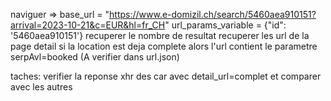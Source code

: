 naviguer => base_url = "https://www.e-domizil.ch/search/5460aea910151?arrival=2023-10-21&c=EUR&hl=fr_CH"
url_params_variable = {"id": '5460aea910151'}
recuperer le nombre de resultat
recuperer les url de la page detail
si la location est deja complete alors l'url contient le parametre serpAvl=booked (A verifier dans url.json)


taches:
    verifier la reponse xhr des car avec detail_url=complet et comparer avec les autres